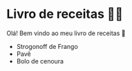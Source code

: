 # Livro de receitas :woman_cook:

Olá! Bem vindo ao meu livro de receitas :wave:

- Strogonoff de Frango
- Pavê
- Bolo de cenoura



